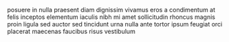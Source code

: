 posuere in nulla praesent diam dignissim vivamus eros a condimentum at felis
inceptos elementum iaculis nibh mi amet sollicitudin rhoncus magnis proin
ligula sed auctor sed tincidunt urna nulla ante tortor ipsum feugiat orci
placerat maecenas faucibus risus vestibulum